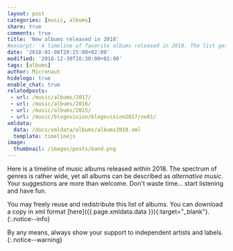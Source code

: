 ```yaml
---
layout: post
categories: [music, albums]
share: true
comments: true
title: 'New albums released in 2018'
#excerpt: 'A timeline of favorite albums released in 2018. The list gets updated throughout the year.'
date: '2018-01-08T20:15:00+02:00'
modified: '2018-12-30T16:30:00+02:00'
tags: [albums]
author: Micronaut
hidelogo: true
enable_chat: true
relatedposts:
 - url: /music/albums/2017/
 - url: /music/albums/2016/
 - url: /music/albums/2015/ 
 - url: /music/blogovision/blogovision2017/no01/
xmldata: 
  data: /docs/xmldata/albums/albums2018.xml
  template: timelinejs
image:
  thumbnail: /images/posts/band.png
---
```

Here is a timeline of <span id="amountxmldata"></span> music albums released within 2018. The spectrum of genres is rather wide, yet all albums can be described as *alternative music*. Your suggestions are more than welcome. Don't waste time... start listening and have fun.

You may freely reuse and redistribute this list of albums. You can download a copy in xml format [here]({{ page.xmldata.data }}){:target="_blank"}.
{:.notice--info}

By any means, always show your support to independent artists and labels.
{:.notice--warning}

<div id='timeline-js' style="width: 100%; height: 700px"></div>
